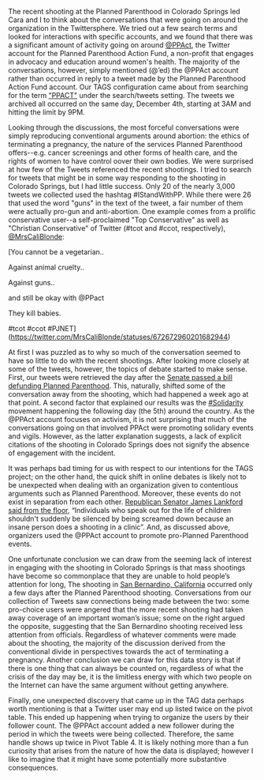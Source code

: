 The recent shooting at the Planned Parenthood in Colorado Springs led Cara and I to think about the conversations that were going on around the organization in the Twittersphere. We tried out a few search terms and looked for interactions with specific accounts, and we found that there was a significant amount of activity going on around [@PPAct](https://twitter.com/ppact), the Twitter account for the Planned Parenthood Action Fund, a non-profit that engages in advocacy and education around women's health. The majority of the conversations, however, simply mentioned (@’ed) the @PPAct account rather than occurred in reply to a tweet made by the Planned Parenthood Action Fund account. Our TAGS configuration came about from searching for the term ["PPACT"](https://docs.google.com/spreadsheets/d/1uYbl8gVTSljD-sYJ7y6nxyQyINhHPCzisuqa-_e5O7Y/edit#gid=400689247) under the search/tweets setting. The tweets we archived all occurred on the same day, December 4th, starting at 3AM and hitting the limit by 9PM. 

Looking through the discussions, the most forceful conversations were simply reproducing conventional arguments around abortion: the ethics of terminating a pregnancy, the nature of the services Planned Parenthood offers--e.g. cancer screenings and other forms of health care, and the rights of women to have control oover their own bodies. We were surprised at how few of the Tweets referenced the recent shootings. I tried to search for tweets that might be in some way responding to the shooting in Colorado Springs, but I had little success. Only 20 of the nearly 3,000 tweets we collected used the hashtag #IStandWithPP. While there were 26 that used the word "guns" in the text of the tweet, a fair number of them were actually pro-gun and anti-abortion. One example comes from a prolific conservative user--a self-proclaimed "Top Conservative" as well as "Christian Conservative" of Twitter (#tcot and #ccot, respectively), [@MrsCaliBlonde](https://twitter.com/MrsCaliBlonde): 

[You cannot be a vegetarian..

Against animal cruelty..

Against guns..

and still be okay with @PPact 

They kill babies.

#tcot #ccot #PJNET](https://twitter.com/MrsCaliBlonde/statuses/672672960201682944)

At first I was puzzled as to why so much of the conversation seemed to have so little to do with the recent shootings. After looking more closely at some of the tweets, however, the topics of debate started to make sense. First, our tweets were retrieved the day after the [Senate passed a bill defunding Planned Parenthood](http://www.npr.org/2015/12/03/458304236/senate-expected-to-pass-bill-to-defund-planned-parenthood-repeal-health-law). This, naturally, shifted some of the conversation away from the shooting, which had happened a week ago at that point. A second factor that explained our results was the [#Solidarity](https://istandwithpp.org/solidarity) movement happening the following day (the 5th) around the country. As the @PPAct account focuses on activism, it is not surprising that much of the conversations going on that involved PPAct were promoting solidary events and vigils. However, as the latter explanation suggests, a lack of explicit citations of the shooting in Colorado Springs does not signify the absence of engagement with the incident.

It was perhaps bad timing for us with respect to our intentions for the TAGS project; on the other hand, the quick shift in online debates is likely not to be unexpected when dealing with an organization given to contentious arguments such as Planned Parenthood. Moreover, these events do not exist in separation from each other. [Republican Senator James Lankford said from the floor](http://www.npr.org/2015/12/03/458304236/senate-expected-to-pass-bill-to-defund-planned-parenthood-repeal-health-law), “Individuals who speak out for the life of children shouldn't suddenly be silenced by being screamed down because an insane person does a shooting in a clinic”. And, as discussed above, organizers used the @PPAct account to promote pro-Planned Parenthood events.

One unfortunate conclusion we can draw from the seeming lack of interest in engaging with the shooting in Colorado Springs is that mass shootings have become so commonplace that they are unable to hold people’s attention for long, The shooting in [San Bernardino, California](http://www.npr.org/sections/thetwo-way/2015/12/03/458277103/san-bernardino-shootings-what-we-know-one-day-after) occurred only a few days after the Planned Parenthood shooting. Conversations from our collection of Tweets saw connections being made between the two: some pro-choice users were angered that the more recent shooting had taken away coverage of an important woman’s issue; some on the right argued the opposite, suggesting that the San Bernardino shooting received less attention from officials. Regardless of whatever comments were made about the shooting, the majority of the discussion derived from the conventional divide in perspectives towards the act of terminating a pregnancy. Another conclusion we can draw for this data story is that if there is one thing that can always be counted on, regardless of what the crisis of the day may be, it is the limitless energy with which two people on the Internet can have the same argument without getting anywhere.

Finally, one unexpected discovery that came up in the TAG data perhaps worth mentioning is that a Twitter user may end up listed twice on the pivot table. This ended up happening when trying to organize the users by their follower count. The @PPAct account added a new follower during the period in which the tweets were being collected. Therefore, the same handle shows up twice in Pivot Table 4. It is likely nothing more than a fun curiosity that arises from the nature of how the data is displayed; however I like to imagine that it might have some potentially more substantive consequences.
